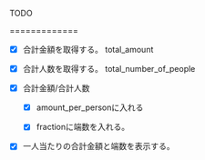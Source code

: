 TODO

=============
- [x] 合計金額を取得する。
total_amount

- [x] 合計人数を取得する。
total_number_of_people


- [x] 合計金額/合計人数
    - [x] amount_per_personに入れる
    - [x] fractionに端数を入れる。


- [x] 一人当たりの合計金額と端数を表示する。


